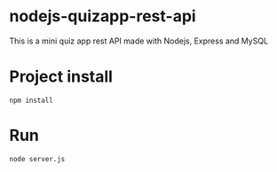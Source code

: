# nodejs-quizapp-rest-api
This is a mini quiz app rest API made with Nodejs, Express and MySQL

# Project install
```
npm install
```

# Run
```
node server.js
```
